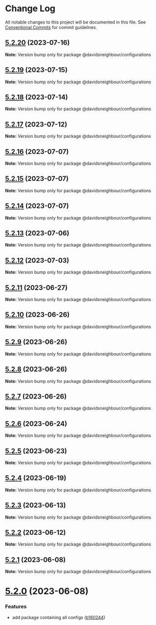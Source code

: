 # Change Log

All notable changes to this project will be documented in this file.
See [Conventional Commits](https://conventionalcommits.org) for commit guidelines.

## [5.2.20](https://github.com/davidsneighbour/configurations/compare/v5.2.19...v5.2.20) (2023-07-16)

**Note:** Version bump only for package @davidsneighbour/configurations





## [5.2.19](https://github.com/davidsneighbour/configurations/compare/v5.2.18...v5.2.19) (2023-07-15)

**Note:** Version bump only for package @davidsneighbour/configurations





## [5.2.18](https://github.com/davidsneighbour/configurations/compare/v5.2.17...v5.2.18) (2023-07-14)

**Note:** Version bump only for package @davidsneighbour/configurations





## [5.2.17](https://github.com/davidsneighbour/configurations/compare/v5.2.16...v5.2.17) (2023-07-12)

**Note:** Version bump only for package @davidsneighbour/configurations





## [5.2.16](https://github.com/davidsneighbour/configurations/compare/v5.2.15...v5.2.16) (2023-07-07)

**Note:** Version bump only for package @davidsneighbour/configurations





## [5.2.15](https://github.com/davidsneighbour/configurations/compare/v5.2.14...v5.2.15) (2023-07-07)

**Note:** Version bump only for package @davidsneighbour/configurations





## [5.2.14](https://github.com/davidsneighbour/configurations/compare/v5.2.13...v5.2.14) (2023-07-07)

**Note:** Version bump only for package @davidsneighbour/configurations





## [5.2.13](https://github.com/davidsneighbour/configurations/compare/v5.2.12...v5.2.13) (2023-07-06)

**Note:** Version bump only for package @davidsneighbour/configurations





## [5.2.12](https://github.com/davidsneighbour/configurations/compare/v5.2.11...v5.2.12) (2023-07-03)

**Note:** Version bump only for package @davidsneighbour/configurations





## [5.2.11](https://github.com/davidsneighbour/configurations/compare/v5.2.10...v5.2.11) (2023-06-27)

**Note:** Version bump only for package @davidsneighbour/configurations





## [5.2.10](https://github.com/davidsneighbour/configurations/compare/v5.2.9...v5.2.10) (2023-06-26)

**Note:** Version bump only for package @davidsneighbour/configurations





## [5.2.9](https://github.com/davidsneighbour/configurations/compare/v5.2.8...v5.2.9) (2023-06-26)

**Note:** Version bump only for package @davidsneighbour/configurations





## [5.2.8](https://github.com/davidsneighbour/configurations/compare/v5.2.7...v5.2.8) (2023-06-26)

**Note:** Version bump only for package @davidsneighbour/configurations





## [5.2.7](https://github.com/davidsneighbour/configurations/compare/v5.2.6...v5.2.7) (2023-06-26)

**Note:** Version bump only for package @davidsneighbour/configurations





## [5.2.6](https://github.com/davidsneighbour/configurations/compare/v5.2.5...v5.2.6) (2023-06-24)

**Note:** Version bump only for package @davidsneighbour/configurations





## [5.2.5](https://github.com/davidsneighbour/configurations/compare/v5.2.4...v5.2.5) (2023-06-23)

**Note:** Version bump only for package @davidsneighbour/configurations





## [5.2.4](https://github.com/davidsneighbour/configurations/compare/v5.2.3...v5.2.4) (2023-06-19)

**Note:** Version bump only for package @davidsneighbour/configurations





## [5.2.3](https://github.com/davidsneighbour/configurations/compare/v5.2.2...v5.2.3) (2023-06-13)

**Note:** Version bump only for package @davidsneighbour/configurations





## [5.2.2](https://github.com/davidsneighbour/configurations/compare/v5.2.1...v5.2.2) (2023-06-12)

**Note:** Version bump only for package @davidsneighbour/configurations





## [5.2.1](https://github.com/davidsneighbour/configurations/compare/v5.2.0...v5.2.1) (2023-06-08)

**Note:** Version bump only for package @davidsneighbour/configurations





# [5.2.0](https://github.com/davidsneighbour/configurations/compare/v5.1.42...v5.2.0) (2023-06-08)


### Features

* add package containing all configs ([b160244](https://github.com/davidsneighbour/configurations/commit/b160244ebc1cbce1c342b5c206db88764a279ff7))
